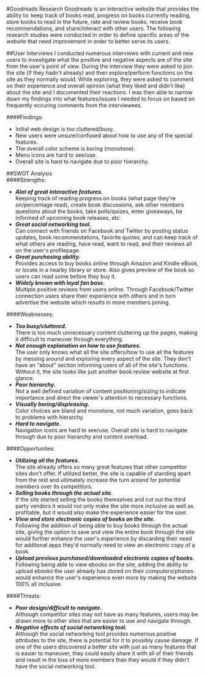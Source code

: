 #Goodreads Research
Goodreads is an interactive website that provides the ability to: keep track of books read, progress on books currently reading, store books to read in the future, rate and review books, receive book recommendations, and share/interact with other users. The following research studies were conducted in order to define specific areas of the website that need improvement in order to better serve its users.

##User Interviews
I conducted numerous interviews with current and new users to investigate what the positive and negative aspects are of the site from the user's point of view. During the interview they were asked to join the site (if they hadn't already) and then explore/perform functions on the site as they normally would. While exploring, they were asked to comment on their experience and overall opinion (what they liked and didn't like) about the site and I documented their reactions. I was then able to narrow down my findings into what features/issues I needed to focus on based on frequently occuring comments from the interviewees. 

####Findings:
* Initial web design is too cluttered/busy.
* New users were unsure/confused about how to use any of the special features.
* The overall color scheme is boring (monotone).
* Menu icons are hard to see/use.
* Overall site is hard to navigate due to poor hierarchy.

##SWOT Analysis  
####Strengths:
* ***Alot of great interactive features.***   
   Keeping track of reading progress on books (what page they're on/percentage read), create book discussions, ask other members questions about the books, take polls/quizes, enter giveaways, be informed of upcoming book releases, etc.
* ***Great social networking tool.***  
   Can connect with friends on Facebook and Twitter by posting status updates, book recommendations, favorite quotes, and can keep track of what others are reading, have read, want to read, and their reviews all on the user's profilepage.
* ***Great purchasing ability.***  
   Provides access to buy books online through Amazon and Kindle eBook, or locate in a nearby library or store. Also gives preview of the book so users can read some before they buy it.
* ***Widely known with loyal fan base.***  
   Multiple positive reviews from users online. Through Facebook/Twitter connection users share their experience with others and in turn advertise the website which results in more members joining.

####Weaknesses:
* ***Too busy/cluttered.***  
   There is too much unnecessary content cluttering up the pages, making it difficult to maneuver through everything.
* ***Not enough explanation on how to use features.***  
   The user only knows what all the site offers/how to use all the features by messing around and exploring every aspect of the site. They don't have an "about" section informing users of all of the site's functions. Without it, the site looks like just another book review website at first glance.
* ***Poor hierarchy.***  
   Not a well defined variation of content positioning/sizing to indicate importance and direct the viewer's attention to necessary functions.
* ***Visually boring/displeasing.***  
   Color choices are bland and monotone, not much variation, goes back to problems with hierarchy.
* ***Hard to navigate.***  
   Navigation icons are hard to see/use. Overall site is hard to navigate through due to poor hierarchy and content overload.

####Opportunites:
* ***Utilizing all the features.***  
   The site already offers so many great features that other competitor sites don't offer. If utilized better, the site is capable of standing apart from the rest and ultimately increase the turn around for potential members over its competitors.
* ***Selling books through the actual site.***  
   If the site started selling the books themselves and cut out the third party vendors it would not only make the site more inclusive as well as profitable, but it would also make the experience easier for the user.
* ***View and store electronic copies of books on the site.***  
   Following the addition of being able to buy books through the actual site, giving the option to save and view the entire book through the site would further enhance the user's experience by discarding their need for additonal apps they'd normally need to view an electronic copy of a book.
* ***Upload previous purchased/downloaded electronic copies of books.***  
   Following being able to view ebooks on the site, adding the ability to upload ebooks the user already has stored on their computers/phones would enhance the user's experience even more by making the website 100% all inclusive.

####Threats:
* ***Poor design/difficult to navigate.***  
   Although competitor sites may not have as many features, users may be drawn more to other sites that are easier to use and navigate through.
* ***Negative effects of social networking tool.***  
   Although the social networking tool provides numerous positive attributes to the site, there is potential for it to possibly cause damage. If one of the users discovered a better site with just as many features that is easier to maneuver, they could easily share it with all of their friends and result in the loss of more members than they would if they didn't have the social networking tool.

